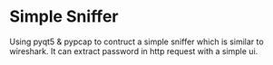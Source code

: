 # Simple Sniffer
Using pyqt5 & pypcap to contruct a simple sniffer which is similar to wireshark.
It can extract password in http request with a simple ui.
